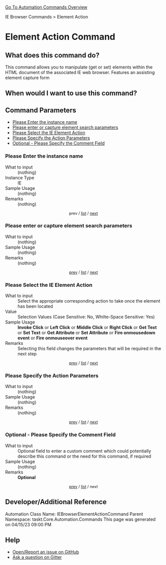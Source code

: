 <!--TITLE: Element Action Command -->
<!-- SUBTITLE: a command in the IE Browser Commands group. -->
[Go To Automation Commands Overview](/automation-commands.md)


IE Browser Commands &gt; Element Action


# Element Action Command


## What does this command do?
This command allows you to manipulate (get or set) elements within the HTML document of the associated IE web browser.  Features an assisting element capture form


## When would I want to use this command?



<a id="param_list"></a>
## Command Parameters
- [Please Enter the instance name](#param_0)
- [Please enter or capture element search parameters](#param_1)
- [Please Select the IE Element Action](#param_2)
- [Please Specify the Action Parameters](#param_3)
- [Optional - Please Specify the Comment Field](#param_4)


<a id="param_0"></a>
### Please Enter the instance name


<dl>
<dt>What to input</dt><dd>(nothing)</dd>
<dt>Instance Type</dt><dd>IE</dd>
<dt>Sample Usage</dt><dd>(nothing)</dd>
<dt>Remarks</dt><dd>(nothing)</dd>
</dl>




<div style="font-size: 90%; text-align: center">


prev / [list](#param_list) / [next](#param_1)


</div>


<a id="param_1"></a>
### Please enter or capture element search parameters


<dl>
<dt>What to input</dt><dd>(nothing)</dd>
<dt>Sample Usage</dt><dd>(nothing)</dd>
<dt>Remarks</dt><dd>(nothing)</dd>
</dl>




<div style="font-size: 90%; text-align: center">


[prev](#param_1) / [list](#param_list) / [next](#param_2)


</div>


<a id="param_2"></a>
### Please Select the IE Element Action


<dl>
<dt>What to input</dt><dd>Select the appropriate corresponding action to take once the element has been located</dd>
<dt>Value</dt><dd>Selection Values (Case Sensitive: No, Whilte-Space Sensitive: Yes)</dd>
<dt>Sample Usage</dt><dd><strong>Invoke Click</strong> or  <strong>Left Click</strong> or  <strong>Middle Click</strong> or  <strong>Right Click</strong> or  <strong>Get Text</strong> or  <strong>Set Text</strong> or  <strong>Get Attribute</strong> or  <strong>Set Attribute</strong> or  <strong>Fire onmousedown event</strong> or  <strong>Fire onmouseover event</strong></dd>
<dt>Remarks</dt><dd>Selecting this field changes the parameters that will be required in the next step</dd>
</dl>




<div style="font-size: 90%; text-align: center">


[prev](#param_2) / [list](#param_list) / [next](#param_3)


</div>


<a id="param_3"></a>
### Please Specify the Action Parameters


<dl>
<dt>What to input</dt><dd>(nothing)</dd>
<dt>Sample Usage</dt><dd>(nothing)</dd>
<dt>Remarks</dt><dd>(nothing)</dd>
</dl>




<div style="font-size: 90%; text-align: center">


[prev](#param_3) / [list](#param_list) / [next](#param_4)


</div>


<a id="param_4"></a>
### Optional - Please Specify the Comment Field


<dl>
<dt>What to input</dt><dd>Optional field to enter a custom comment which could potentially describe this command or the need for this command, if required</dd>
<dt>Sample Usage</dt><dd>(nothing)</dd>
<dt>Remarks</dt><dd><strong>Optional</strong><br></dd>
</dl>




<div style="font-size: 90%; text-align: center">


[prev](#param_4) / [list](#param_list) / next


</div>


## Developer/Additional Reference
Automation Class Name: IEBrowserElementActionCommand
Parent Namespace: taskt.Core.Automation.Commands
This page was generated on 04/15/23 09:00 PM


## Help
- [Open/Report an issue on GitHub](https://github.com/rcktrncn/taskt/issues/new)
- [Ask a question on Gitter](https://gitter.im/taskt-rpa/Lobby)
